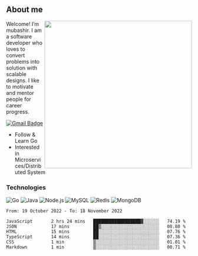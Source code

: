 ## About me

<img align="right" src="https://github-readme-stats-zhiwei-feng.vercel.app/api?username=mub4shir&show_icons=true" width="400" />

Welcome! I’m mubashir. I am a software developer who loves to convert problems into solution with scalable designs. I like to motivate and mentor people for career progress.

[![Gmail Badge](https://img.shields.io/badge/-mubashir11131719@gmail.com-c14438?style=flat-square&logo=Gmail&logoColor=white&link=mailto:mubashir11131719@gmail.com)](mailto:mubashir11131719@gmail.com)




- Follow & Learn Go
- Interested in Microservices/Distributed System


### Technologies
![Go](https://img.shields.io/badge/-Go-000000?style=flat-square&logo=go)
![Java](https://img.shields.io/badge/-Java-E34A86?style=flat-square&logo=java)
![Node.js](https://img.shields.io/badge/-Node.js-000000?style=flat-square&logo=node.js)
![MySQL](https://img.shields.io/badge/-MySQL-orange?style=flat-square&logo=MySQL)
![Redis](https://img.shields.io/badge/-Redis-black?style=flat-square&logo=Redis)
![MongoDB](https://img.shields.io/badge/-MongoDB-000000?style=flat-square&logo=mongodb)






<!--START_SECTION:waka-->

```text
From: 19 October 2022 - To: 18 November 2022

JavaScript       2 hrs 24 mins   ██████████████████▓░░░░░░   74.19 %
JSON             17 mins         ██▒░░░░░░░░░░░░░░░░░░░░░░   08.80 %
HTML             15 mins         ██░░░░░░░░░░░░░░░░░░░░░░░   07.76 %
TypeScript       14 mins         ██░░░░░░░░░░░░░░░░░░░░░░░   07.36 %
CSS              1 min           ▒░░░░░░░░░░░░░░░░░░░░░░░░   01.01 %
Markdown         1 min           ▒░░░░░░░░░░░░░░░░░░░░░░░░   00.71 %
```

<!--END_SECTION:waka-->
</p>


